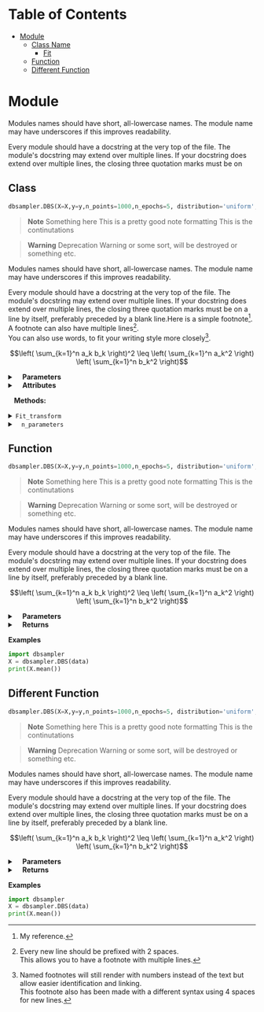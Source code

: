 # Table of Contents
- [Module](#module)
   - [Class Name](#module.class)
      - [Fit](#module.class.method)
   - [Function](#module.function)
   - [Different Function](#module.different_function)




<h1 id="module">Module</h1>
Modules names should have short, all-lowercase names.  The module name may
have underscores if this improves readability.

Every module should have a docstring at the very top of the file.  The
module's docstring may extend over multiple lines.  If your docstring does
extend over multiple lines, the closing three quotation marks must be on

<h2 id="module.class">Class</h2>

```python
dbsampler.DBS(X=X,y=y,n_points=1000,n_epochs=5, distribution='uniform', metric='euclidean')
```
> **Note** Something here This is a pretty good note formatting
> This is the continutations

> **Warning** Deprecation Warning or some sort, will be destroyed or something etc.

Modules names should have short, all-lowercase names.  The module name may
have underscores if this improves readability.

Every module should have a docstring at the very top of the file.  The
module's docstring may extend over multiple lines.  If your docstring does
extend over multiple lines, the closing three quotation marks must be on
a line by itself, preferably preceded by a blank line.Here is a simple footnote[^1].
A footnote can also have multiple lines[^2].  
You can also use words, to fit your writing style more closely[^3].


[^1]: My reference.
[^2]: Every new line should be prefixed with 2 spaces.  
  This allows you to have a footnote with multiple lines.
[^3]:
    Named footnotes will still render with numbers instead of the text but allow easier identification and linking.  
    This footnote also has been made with a different syntax using 4 spaces for new lines.

$$\left( \sum_{k=1}^n a_k b_k \right)^2 \leq \left( \sum_{k=1}^n a_k^2 \right) \left( \sum_{k=1}^n b_k^2 \right)$$


<details closed>
  <summary>&emsp;<b>Parameters</b></summary>
  <p/>
  <ul>
    <li><code>X</code>: numpy array of shape (samples,features) with the points of every class.</li>
    <li><code>Y</code>: 1-dimensional numpy array with labels of each points. Array must be flattened.</li>
    <li><code>n_points</code>: This determines the number of points sampled from the decision boundary. More points equates for a denser sample but slows the algorithm. Default is 1000.</li>
    <li><code>n_epochs</code>: This determines the number of epochs to be used. It is an iterative algorithm but it is very fast to converge. Default is 5. Currently working on a proof for an upper bound on the number of necessary iterations. </li>
    <li><code>distribution</code>: Initial point distribution, it is also the distribution of the points in the decision boundary. Currently supports only _uniform_ (default).</li>
    <li><code>metric</code>: metric used to compute the nearest neighbours. Currently only supports euclidean.</li>
  </ul>
</details>

 
<details closed>
  <summary>&emsp;<b>Attributes</b></summary>
  <ul>
    <li><code>n_parameters</code>: This tell you the number of points, it should be something cool but I dont really rememeber</li>
    <li><code>n_parameters</code>: This tell you the number of points, it should be something cool but I dont really rememeber</li>
    <li><code>n_parameters</code>: This tell you the number of points, it should be something cool but I dont really rememeber</li>
  </ul>
</details>


&nbsp;&nbsp;&nbsp;**Methods:**
<details closed>
  <summary><code>Fit_transform</code></summary>
  This tell you the number of points, it should be something cool but I dont really rememeber
 
```python
dbsampler.DBS(X=X,y=y,n_points=1000,n_epochs=5, distribution='uniform', metric='euclidean')
```
</details>


<details closed>
  <summary>&nbsp;&nbsp;&nbsp;<code>n_parameters</code></summary>
  This tell you the number of points, it should be something cool but I dont really rememeber
 
```python
dbsampler.DBS(X=X,y=y,n_points=1000,n_epochs=5, distribution='uniform', metric='euclidean')
```

</details>



<h2 id="module.function">Function</h2>

```python
dbsampler.DBS(X=X,y=y,n_points=1000,n_epochs=5, distribution='uniform', metric='euclidean')
```
> **Note** Something here This is a pretty good note formatting
> This is the continutations

> **Warning** Deprecation Warning or some sort, will be destroyed or something etc.

Modules names should have short, all-lowercase names.  The module name may
have underscores if this improves readability.

Every module should have a docstring at the very top of the file.  The
module's docstring may extend over multiple lines.  If your docstring does
extend over multiple lines, the closing three quotation marks must be on
a line by itself, preferably preceded by a blank line.

$$\left( \sum_{k=1}^n a_k b_k \right)^2 \leq \left( \sum_{k=1}^n a_k^2 \right) \left( \sum_{k=1}^n b_k^2 \right)$$


<details closed>
  <summary>&emsp;<b>Parameters</b></summary>
  <p/>
  <ul>
    <li><code>X</code>: numpy array of shape (samples,features) with the points of every class.</li>
    <li><code>Y</code>: 1-dimensional numpy array with labels of each points. Array must be flattened.</li>
    <li><code>n_points</code>: This determines the number of points sampled from the decision boundary. More points equates for a denser sample but slows the algorithm. Default is 1000.</li>
    <li><code>n_epochs</code>: This determines the number of epochs to be used. It is an iterative algorithm but it is very fast to converge. Default is 5. Currently working on a proof for an upper bound on the number of necessary iterations. </li>
    <li><code>distribution</code>: Initial point distribution, it is also the distribution of the points in the decision boundary. Currently supports only _uniform_ (default).</li>
    <li><code>metric</code>: metric used to compute the nearest neighbours. Currently only supports euclidean.</li>
  </ul>
</details>

 
<details closed>
  <summary>&emsp;<b>Returns</b></summary>
  &nbsp;&nbsp;&nbsp;<ul>
    <li><cover>n_parameters</code>: numpy array (n_points, n_features) of points in the decision boundary.</li>
  </ul>
</details>


**Examples**
```python
import dbsampler
X = dbsampler.DBS(data)
print(X.mean())
```


<h2 id="module.different_function">Different Function</h2>

```python
dbsampler.DBS(X=X,y=y,n_points=1000,n_epochs=5, distribution='uniform', metric='euclidean')
```
> **Note** Something here This is a pretty good note formatting
> This is the continutations

> **Warning** Deprecation Warning or some sort, will be destroyed or something etc.

Modules names should have short, all-lowercase names.  The module name may
have underscores if this improves readability.

Every module should have a docstring at the very top of the file.  The
module's docstring may extend over multiple lines.  If your docstring does
extend over multiple lines, the closing three quotation marks must be on
a line by itself, preferably preceded by a blank line.

$$\left( \sum_{k=1}^n a_k b_k \right)^2 \leq \left( \sum_{k=1}^n a_k^2 \right) \left( \sum_{k=1}^n b_k^2 \right)$$


<details closed>
  <summary>&emsp;<b>Parameters</b></summary>
  <p/>
  <ul>
    <li><code>X</code>: numpy array of shape (samples,features) with the points of every class.</li>
    <li><code>Y</code>: 1-dimensional numpy array with labels of each points. Array must be flattened.</li>
    <li><code>n_points</code>: This determines the number of points sampled from the decision boundary. More points equates for a denser sample but slows the algorithm. Default is 1000.</li>
    <li><code>n_epochs</code>: This determines the number of epochs to be used. It is an iterative algorithm but it is very fast to converge. Default is 5. Currently working on a proof for an upper bound on the number of necessary iterations. </li>
    <li><code>distribution</code>: Initial point distribution, it is also the distribution of the points in the decision boundary. Currently supports only _uniform_ (default).</li>
    <li><code>metric</code>: metric used to compute the nearest neighbours. Currently only supports euclidean.</li>
  </ul>
</details>

 
<details closed>
  <summary>&emsp;<b>Returns</b></summary>
  <p/>
  <ul>
    <li><code>cover</code>: numpy array (n_points, n_features) of points in the decision boundary.</li>
    
  </ul>
</details>


**Examples**
```python
import dbsampler
X = dbsampler.DBS(data)
print(X.mean())
```
